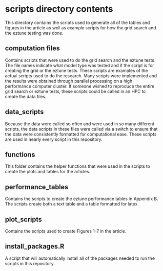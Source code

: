 # scripts directory contents
This directory contains the scripts used to generate all of the tables and figures in the article as well as example scripts for how the grid search and the eztune testing was done. 

## computation files
Contains scripts that were used to do the grid search and the eztune tests. The file names indicate what model type was tested and if the script is for creating the grid or the eztune tests. These scripts are examples of the actual scripts used to do the research. Many scripts were implemented and the results were obtained through parallel processing on a high performance computer cluster. If someone wished to reproduce the entire grid search or eztune tests, these scripts could be called in an HPC to create the data files. 

## data_scripts
Because the data were called so often and were used in so many different scripts, the data scripts in these files were called via a switch to ensure that the data were consistently formatted for computational ease. These scripts are used in nearly every script in this repository. 

## functions
This folder contains the helper functions that were used in the scripts to create the plots and tables for the articles. 

## performance_tables
Contains the scripts to create the eztune performance tables in Appendix B. The scripts create both a text table and a table formatted for latex. 

## plot_scripts
Contains the scripts used to create Figures 1-7 in the article. 

## install_packages.R
A script that will automatically install all of the packages needed to run the scripts in this repository. 

